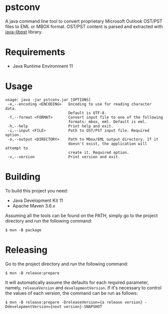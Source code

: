 # pstconv

A java command line tool to convert proprietary Microsoft Outlook OST/PST files 
to EML or MBOX format. OST/PST content is parsed and extracted with [java-libpst](https://github.com/rjohnsondev/java-libpst)
library.

# Requirements

- Java Runtime Environment 11

# Usage

```console
usage: java -jar pstconv.jar [OPTIONS]
 -e,--encoding <ENCODING>   Encoding to use for reading character data.
                            Default is UTF-8.
 -f,--format <FORMAT>       Convert input file to one of the following
                            formats: mbox, eml. Default is eml.
 -h,--help                  Print help and exit.
 -i,--input <FILE>          Path to OST/PST input file. Required option.
 -o,--output <DIRECTORY>    Path to Mbox/EML output directory. If it
                            doesn't exist, the application will attempt to
                            create it. Required option.
 -v,--version               Print version and exit.
```

# Building

To build this project you need:

- Java Development Kit 11
- Apache Maven 3.6.x

Assuming all the tools can be found on the PATH, simply go to the project 
directory and run the following command:

```console
$ mvn -B package
```

# Releasing

Go to the project directory and run the following command:

```console
$ mvn -B release:prepare
```

It will automatically assume the defaults for each required parameter, namely,
`releaseVersion` and `developmentVersion`. If it's necessary to control the values 
of each version, the command can be run as follows:

```console
$ mvn -B release:prepare -DreleaseVersion={a release version} -DdevelopmentVersion={next version}-SNAPSHOT
```